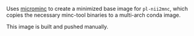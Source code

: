Uses [microminc](https://github.com/FNNDSC/microminc)
to create a minimized base image for `pl-nii2mnc`,
which copies the necessary minc-tool binaries to a multi-arch conda image.

This image is built and pushed manually.

